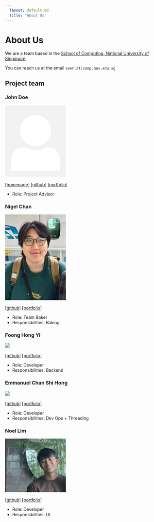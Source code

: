 ```yaml
---
  layout: default.md
  title: "About Us"
---
```


# About Us

We are a team based in the [School of Computing, National University of Singapore](http://www.comp.nus.edu.sg).

You can reach us at the email `seer[at]comp.nus.edu.sg`

## Project team

### John Doe

<img src="images/johndoe.png" width="200px">

[[homepage](http://www.comp.nus.edu.sg/~damithch)]
[[github](https://github.com/johndoe)]
[[portfolio](team/johndoe.md)]

* Role: Project Advisor

### Nigel Chan

<img src="images/cyhni.png" width="200px">

[[github](http://github.com/cyhni)]
[[portfolio](team/cyhni.md)]

* Role: Team Baker
* Responsibilities: Baking

### Foong Hong Yi

<img src="images/mogmyij.png" width="200px">

[[github](http://github.com/mogmyij)] [[portfolio](team/mogmyij.md)]

* Role: Developer
* Responsibilities: Backend

### Emmanuel Chan Shi Hong

<img src="images/emmanuel2001.png" width="200px">

[[github](http://github.com/emmanuel2001)]
[[portfolio](team/emmanuel2001.md)]

* Role: Developer
* Responsibilities: Dev Ops + Threading

### Noel Lim

<img src="images/mil-leon.png" width="200px">

[[github](http://github.com/Mil-leon)]
[[portfolio](team/mil-leon.md)]

* Role: Developer
* Responsibilities: UI
